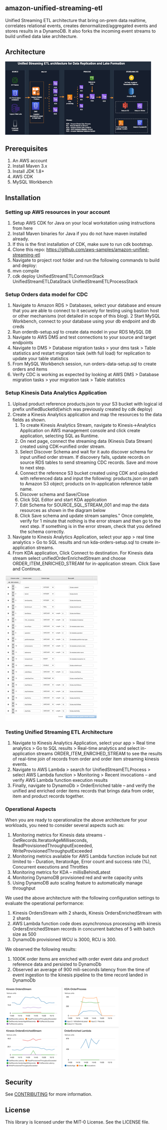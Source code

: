 ## amazon-unified-streaming-etl

Unified Streaming ETL architecture that bring on-prem data realtime, correlates relational events, creates denormalized/aggregated events and stores results in a DynamoDB. It also forks the incoming event streams to build unified data lake architecture.

## Architecture

![Amazon Unified Streaming ETL Architecture](./arch.png)



## Prerequisites
   1.  An AWS account
   2.  Install Maven 3.x
   3.  Install JDK 1.8+
   4.  AWS CDK 
   5.  MySQL Workbench

## Installation 

### Setting up AWS resources in your account
1.	Setup AWS CDK for Java on your local workstation using instructions from here
2.	Install Maven binaries for Java if you do not have maven installed already.
3.	If this is the first installation of CDK, make sure to run cdk bootstrap.
4.	Clone this repo: https://github.com/aws-samples/amazon-unified-streaming-etl
5.	Navigate to project root folder and run the following commands to build and deploy:
6.	mvn compile  
7.	cdk deploy UnifiedStreamETLCommonStack UnifiedStreamETLDataStack UnifiedStreamETLProcessStack  

### Setup Orders data model for CDC
1.	Navigate to Amazon RDS > Databases, select your database and ensure that you are able to connect to it securely for testing using bastion host or other mechanisms (not detailed in scope of this blog).
2	Start MySQL Workbench, connect to your database using your db endpoint and db creds 
3.	Run orderdb-setup.sql to create data model in your RDS MySQL DB 
4.	Navigate to AWS DMS and test connections to your source and target endpoints
5.	Navigate to DMS > Database migration tasks > your dms task > Table statistics and restart migration task (with full load) for replication to update your table statistics
6.	From MySQL Workbench session, run orders-data-setup.sql to create orders and items
7.	Verify CDC is working as expected by looking at AWS DMS > Database migration tasks > your migration task > Table statistics

### Setup Kinesis Data Analytics Application

   
1.	Upload product reference products.json to your S3 bucket with logical id prefix unifiedBucketId(which was previously created by cdk deploy)
1.	Create a Kinesis Analytics application and map the resources to the data fields as shown.
    1.  To create Kinesis Analytics Stream, navigate to Kinesis->Analytics Application on AWS management console and click create application, selecting SQL as Runtime.
    1.  On next page, connect the streaming data (Kinesis Data Stream) created using CDK->unified order stream. 
    1.  Select Discover Schema and wait for it auto discover schema for input unified order stream. If discovery fails, update records on source RDS tables to send streaming CDC records.  Save and move to next step.
    1.	Connect the reference S3 bucket created using CDK and uploaded with referenced data and input the following: products.json on path to Amazon S3 object; products on In-application reference table name.
    1.	Discover schema and Save/Close
    1.	Click SQL Editor and start KDA application
    1.	Edit Schema for SOURCE_SQL_STREAM_001 and map the data resources as shown in the diagram below
    1.   Click Save schema and update stream samples." Once complete, verify for 1 minute that nothing is the error stream and then go to the next step. If something is in the error stream, check that you defined the schema correctly.
1.  Navigate to Kinesis Analytics Application, select your app > real time analytics > Go to SQL results and run kda-orders-setup.sql to create in-application streams.
1.  From KDA application, Click Connect to destination. For Kinesis data stream select unifiedOrderEnrichedStream  and choose ORDER_ITEM_ENRICHED_STREAM for in-application stream. Click Save and Continue.


 ![Amazon Unified Streaming ETL Kinesis Data Analytics Mapping](./mapping.png)

   
### Testing Unified Streaming ETL Architecture

1.	Navigate to Kinesis Analytics Application, select your app > Real time analytics > Go to SQL results > Real-time analytics and select in-application streams ORDER_ITEM_ENRCIHED_STREAM to see the results of real-time join of records from order and order item streaming kinesis events. 
2.	Navigate to AWS Lambda > search for UnifiedStreamETLProcess > select AWS Lambda function > Monitoring > Recent invocations – and verify AWS Lambda function execution results
3.	Finally, navigate to DynamoDb > OrderEnriched table – and verify the unified and enriched order items records that brings data from order, item and product records together.  


### Operational Aspects

When you are ready to operationalize the above architecture for your workloads, you need to consider several aspects such as:

1.	Monitoring metrics for Kinesis data streams - GetRecords.IteratorAgeMilliseconds, ReadProvisionedThroughputExceeded, WriteProvisionedThroughputExceeded
1.	Monitoring metrics available for AWS Lambda function include but not limited to - Duration, IteratorAge, Error count and success rate (%), Concurrent executions and Throttles
1.	Monitoring metrics for KDA – millisBehindLatest
1.	Monitoring DynamoDB provisioned red and write capacity units 
1.	Using DynamoDB auto scaling feature to automatically manage throughput 

We used the above architecture with the following configuration settings to evaluate the operational performance:

1.	Kinesis OrdersStream with 2 shards, Kinesis OrdersEnrichedStream with 2 shards
1.	AWS Lambda function code does asynchronous processing with kinesis OrdersEnrichedStream records in concurrent batches of 5 with batch size as 500
1.	DynamoDb provisioned WCU is 3000, RCU is 300. 

We observed the following results:

1.	1000K order items are enriched with order event data and product reference data and persisted to DynamoDb
1.	Observed an average of 900 mili-seconds latency from the time of event ingestion to the kinesis pipeline to the time record landed in DynamoDb

 ![Amazon Unified Streaming ETL Operational Metrics](./opmetrics.png)


## Security

See [CONTRIBUTING](CONTRIBUTING.md#security-issue-notifications) for more information.

## License

This library is licensed under the MIT-0 License. See the LICENSE file.

